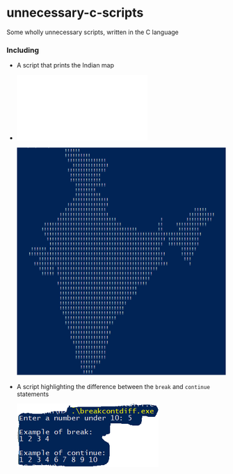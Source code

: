 # unnecessary-c-scripts
Some wholly unnecessary scripts, written in the C language

### Including

- A script that prints the Indian map
- 
    ![`map.c`](map_of_india/map.c)

    ![result preview](map_of_india/map.png)

- A script highlighting the difference between the `break` and `continue` statements

    ![result preview](breakcontdiff/breakcontdiff.png)
